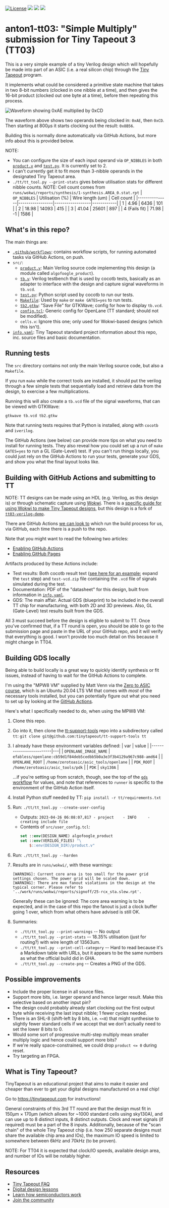 <!--
# SPDX-FileCopyrightText: 2023 Anton Maurovic <anton@maurovic.com>
#
# Licensed under the Apache License, Version 2.0 (the "License");
# you may not use this file except in compliance with the License.
# You may obtain a copy of the License at
#
#      http://www.apache.org/licenses/LICENSE-2.0
#
# Unless required by applicable law or agreed to in writing, software
# distributed under the License is distributed on an "AS IS" BASIS,
# WITHOUT WARRANTIES OR CONDITIONS OF ANY KIND, either express or implied.
# See the License for the specific language governing permissions and
# limitations under the License.
# SPDX-License-Identifier: Apache-2.0
-->

[![License](https://img.shields.io/badge/License-Apache%202.0-blue.svg)](https://opensource.org/licenses/Apache-2.0) ![](../../workflows/gds/badge.svg) ![](../../workflows/docs/badge.svg) ![](../../workflows/test/badge.svg)

# anton1-tt03: "Simple Multiply" submission for Tiny Tapeout 3 (TT03)

This is a very simple example of a tiny Verilog design which will hopefully be made into part of an ASIC (i.e. a real silicon chip)
through the [Tiny Tapeout](#what-is-tiny-tapeout) program.

It implements what could be considered a primitive state machine that takes in two 8-bit numbers (clocked in one nibble at a time),
and then gives the 16-bit product (clocked out one byte at a time), before then repeating this process.

![Waveform showing 0xAE multiplied by 0xCD](./doc/vcd.png)

The waveform above shows two operands being clocked in: `0xAE`, then `0xCD`. Then starting at 800&micro;s it starts clocking out the result: `0x8B56`.

Building this is normally done automatically via GitHub Actions, but more info about this is provided below.

NOTE:
*   You can configure the size of each input operand via `OP_NIBBLES` in both [`product.v`](./src/product.v)
and [`test.py`](./src/test.py). It is currently set to 2.
*   I can't currently get it to fit more than 3-nibble operands in the designated Tiny Tapeout area.
*   `./tt/tt_tool.py --print-stats` gives below utilisation stats for different nibble counts.
    NOTE: Cell count comes from `runs/wokwi/reports/synthesis/1-synthesis.AREA_0.stat.rpt`
    | `OP_NIBBLES`  | Utilisation (%) | Wire length (um) | Cell count |
    |---------------|-----------------|------------------|------------|
    | 1             |  4.96           |  6436            |  101       |
    | 2             | 18.98           | 14093            |  415       |
    | 3             | 41.04           | 25601            |  897       |
    | 4 (Fails fit) | 71.98           | -1               | 1586       |


## What's in this repo?

The main things are:

*   [`.github/workflows`](.github/workflows/): contains workflow scripts, for running automated tasks via GitHub Actions, on push.
*   `src/`:
    *   [`product.v`](./src/product.v):     Main Verilog source code implementing this design (a module called `algofoogle_product`).
    *   [`tb.v`](./src/tb.v):               Verilog testbench that is used by cocotb tests, basically as an adapter to interface with the design and capture signal waveforms in `tb.vcd`.
    *   [`test.py`](./src/test.py):         Python script used by cocotb to run our tests.
    *   [`Makefile`](./src/Makefile):       Used by `make` or `make GATES=yes` to run tests.
    *   [`tb2.gtkw`](./src/tb2.gtkw):       "Save File" for GTKWave; config for how to display `tb.vcd`.
    *   [`config.tcl`](./src/config.tcl):   Generic config for OpenLane (TT standard; should not be modified).
    *   `cells.v`:                          Ignore this one; only used for Wokwi-based designs (which this isn't).
*   [`info.yaml`](./info.yaml):             Tiny Tapeout standard project information about this repo, inc. source files and basic documentation.


## Running tests

The `src` directory contains not only the main Verilog source code, but also a `Makefile`.

If you run `make` while the correct tools are installed, it should put the verilog through a few simple
tests that sequentially load and retrieve data from the design, to exercise a few multiplications.

Running this will also create a `tb.vcd` file of the signal waveforms, that can be viewed with GTKWave:
```bash
gtkwave tb.vcd tb2.gtkw
```

Note that running tests requires that Python is installed, along with `cocotb` and `iverilog`.

The GitHub Actions (see below) can provide more tips on what you need to install for running tests.
They also reveal how you could set up a run of `make GATES=yes` to run a GL (Gate-Level) test.
If you can't run things locally, you could just rely on the GitHub Actions to run your tests,
generate your GDS, and show you what the final layout looks like.


## Building with GitHub Actions and submitting to TT

NOTE: TT designs can be made using an HDL (e.g. Verilog, as this design is) or through schematic capture using [Wokwi](https://wokwi.com/).
There is a [specific guide for using Wokwi to make Tiny Tapeout designs](https://tinytapeout.com/digital_design/wokwi/),
but this design is a fork of [`tt03-verilog-demo`](https://github.com/TinyTapeout/tt03-verilog-demo).

There are GitHub Actions [we can look to](https://github.com/algofoogle/anton1-tt03/tree/main/.github/workflows) which
run the build process for us, via GitHub, each time there is a push to the repo.

Note that you might want to read the following two articles:
* [Enabling GitHub Actions](https://tinytapeout.com/faq/#when-i-commit-my-change-the-gds-action-isnt-running)
* [Enabling GitHub Pages](https://tinytapeout.com/faq/#my-github-action-is-failing-on-the-pages-part)

Artifacts produced by these Actions include:
*   Test results: Both cocotb result text ([see here for an example](https://github.com/algofoogle/anton1-tt03/actions/runs/4789489834/jobs/8517428549); expand the `test` step) and `test-vcd.zip` file containing the `.vcd` file of signals simulated during the test.
*   Documentation: PDF of the "datasheet" for this design, built from information in [`info.yaml`](./info.yaml).
*   GDS: The main affair. Actual GDS (blueprint) to be included in the overall TT chip for manufacturing, with both 2D and 3D previews.
    Also, GL (Gate-Level) test results built from the GDS.

All 3 must succeed before the design is eligible to submit to TT. Once you've confirmed that, if a TT round is open,
you should be able to go to the submission page and paste in the URL of your GitHub repo, and it will verify that
everything is good. I won't provide too much detail on this because it might change in TT04.


## Building GDS locally

Being able to build locally is a great way to quickly identify synthesis or fit issues, instead of
having to wait for the GitHub Actions to complete.

I'm using the "MPW8 VM" supplied by Matt Venn via the [Zero to ASIC course](https://zerotoasiccourse.com),
which is an Ubuntu 20.04 LTS VM that comes with *most* of the necessary tools installed, but you can potentially
figure out what you need to set up by looking at the [GitHub Actions](https://github.com/algofoogle/anton1-tt03/tree/main/.github/workflows).

Here's what I specifically needed to do, when using the MPW8 VM:

1.  Clone this repo.
2.  Go into it, then clone the [tt-support-tools](https://tinytapeout/tt-support-tools) repo into a subdirectory called `tt`: `git clone git@github.com:tinytapeout/tt-support-tools tt`
3.  I already have these environment variables defined:
    | var                     | value |
    |-------------------------|---|
    | `OPENLANE_IMAGE_NAME`   | `efabless/openlane:cb59d1f84deb5cedbb5b0a3e3f3b4129a967c988-amd64` |
    | `OPENLANE_ROOT`         | `/home/zerotoasic/asic_tools/openlane` |
    | `PDK_ROOT`              | `/home/zerotoasic/asic_tools/pdk` |
    | `PDK`                   | `sky130A` |

    ...if you're setting up from scratch, though, see the top of the [`gds` workflow](https://github.com/algofoogle/anton1-tt03/blob/main/.github/workflows/gds.yaml) for values, and note that references to `runner` is specific to the environment of the GitHub Action itself.
4.  Install Python stuff needed by TT: `pip install -r tt/requirements.txt`
5.  Run: `./tt/tt_tool.py --create-user-config`
    *   Outputs: `2023-04-26 06:08:07,817 - project    - INFO     - creating include file`
    *   Contents of `src/user_config.tcl`:
        ```tcl
        set ::env(DESIGN_NAME) algofoogle_product
        set ::env(VERILOG_FILES) "\
            $::env(DESIGN_DIR)/product.v"
        ```
6.  Run: `./tt/tt_tool.py --harden`
7.  Results are in `runs/wokwi/`, with these warnings:
    ```
    [WARNING]: Current core area is too small for the power grid settings chosen. The power grid will be scaled down.
    [WARNING]: There are max fanout violations in the design at the typical corner. Please refer to '../work/runs/wokwi/reports/signoff/25-rcx_sta.slew.rpt'.
    ```
    Generally these can be ignored: The core area warning is to be expected, and in the case of this repo
    the fanout is just a clock buffer going 1 over, which from what others have advised is still OK.
8. Summaries:
    *   `./tt/tt_tool.py --print-warnings` -- No output
    *   `./tt/tt_tool.py --print-stats` -- 18.35% utilisation (just for routing?) with wire length of 13563um.
    *   `./tt/tt_tool.py --print-cell-category` -- Hard to read because it's a Markdown table with URLs, but it appears to be the same numbers as what the official build did in GHA.
    *   `./tt/tt_tool.py --create-png` -- Creates a PNG of the GDS.


## Possible improvements

*   Include the proper license in all source files.
*   Support more bits, i.e. larger operand and hence larger result. Make this selective based on another input pin?
*   The design could probably already start clocking out the first output byte while receiving the last input nibble; 1 fewer cycles needed.
*   There is an SHL-8 (shift-left by 8 bits, i.e. `<<8`) that might synthesise to slightly fewer standard cells if we
    accept that we don't actually need to set the lower 8 bits to 0.
*   Would some sort of progressive multi-step multiply mean smaller multiply logic and hence could support more bits?
*   If we're really space-constrained, we could drop `product <= 0` during reset.
*   Try targeting an FPGA.


## What is Tiny Tapeout?

TinyTapeout is an educational project that aims to make it easier and cheaper than ever to get your digital designs manufactured on a real chip!

Go to https://tinytapeout.com for instructions!

General constraints of this 3rd TT round are that the design must fit in 150&micro;m &times; 170&micro;m (which allows for ~1000
standard cells using sky130A),
and can use up to 8 distinct inputs, 8 distinct outputs. Clock and reset signals (if required) must be a part of the 8 inputs.
Additionally, because of the "scan chain" of the whole Tiny Tapeout chip (i.e. how 250 separate designs must share the available
chip area and IOs), the maximum IO speed is limited to somewhere between 6kHz and 70kHz (to be proven).

NOTE: For TT04 it is expected that clock/IO speeds, available design area, and number of IOs will be notably higher.


## Resources

* [Tiny Tapeout FAQ](https://tinytapeout.com/faq/)
* [Digital design lessons](https://tinytapeout.com/digital_design/)
* [Learn how semiconductors work](https://tinytapeout.com/siliwiz/)
* [Join the community](https://discord.gg/rPK2nSjxy8)
